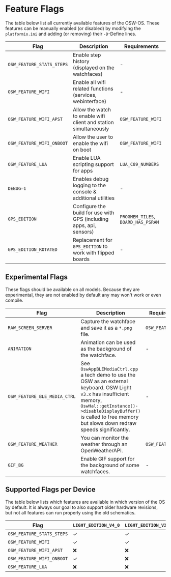 # Feature Flags
The table below list all currently available features of the OSW-OS. These features can be manually enabled (or disabled) by modifying the `platformio.ini` and adding (or removing) their `-D`-Define lines.

Flag | Description | Requirements
----------- | ----------- | -----------
`OSW_FEATURE_STATS_STEPS` | Enable step history (displayed on the watchfaces) | -
`OSW_FEATURE_WIFI` | Enable all wifi related functions (services, webinterface) | -
`OSW_FEATURE_WIFI_APST` | Allow the watch to enable wifi client and station simultaneously | `OSW_FEATURE_WIFI`
`OSW_FEATURE_WIFI_ONBOOT` | Allow the user to enable the wifi on boot | `OSW_FEATURE_WIFI`
`OSW_FEATURE_LUA` | Enable LUA scripting support for apps | `LUA_C89_NUMBERS`
`DEBUG=1` | Enables debug logging to the console & additional utilities | -
`GPS_EDITION` | Configure the build for use with GPS (including apps, api, sensors) | `PROGMEM_TILES`, `BOARD_HAS_PSRAM`
`GPS_EDITION_ROTATED` | Replacement for `GPS_EDITION` to work with flipped boards | -

## Experimental Flags

These flags should be available on all models. Because they are experimental, they are not enabled by default any may won't work or even compile.

Flag | Description | Requirements
----------- | ----------- | -----------
`RAW_SCREEN_SERVER` | Capture the watchface and save it as a `*.png` file. | `OSW_FEATURE_WIFI`
`ANIMATION` | Animation can be used as the background of the watchface. | -
`OSW_FEATURE_BLE_MEDIA_CTRL` | See `OswAppBLEMediaCtrl.cpp` a tech demo to use the OSW as an external keyboard. OSW Light `v3.x` has insufficient memory, <br>`OswHal::getInstance()->disableDisplayBuffer()` is called to free memory <br>but slows down redraw speeds significantly. | -
`OSW_FEATURE_WEATHER` | You can monitor the weather through an OpenWeatherAPI. | `OSW_FEATURE_WIFI`
`GIF_BG` | Enable GIF support for the background of some watchfaces. | -

## Supported Flags per Device
The table below lists which features are available in which version of the OS by default. It is always our goal to also support older hardware revisions, but not all features can run properly using the old schematics.

Flag | `LIGHT_EDITION_V4_0` | `LIGHT_EDITION_V3_3` | `LIGHT_EDITION_V3_2` | `LIGHT_EDITION_DEV_LUA` | `GPS_EDITION_V3_1` | `GPS_EDITION_DEV_ROTATED`
----------- | ----------- | ----------- | ----------- | ----------- | ----------- | -----------
`OSW_FEATURE_STATS_STEPS` | ✓ | ✓ | ✓ | ❌ | ✓ | ✓
`OSW_FEATURE_WIFI` | ✓ | ✓ | ✓ | ❌ | ✓ | ✓
`OSW_FEATURE_WIFI_APST` | ❌ | ❌ | ❌ | ❌ | ✓ | ✓
`OSW_FEATURE_WIFI_ONBOOT` | ✓ | ❌ | ❌ | ❌ | ✓ | ✓
`OSW_FEATURE_LUA` | ❌ | ❌ | ❌ | ✓ | ❌ | ❌